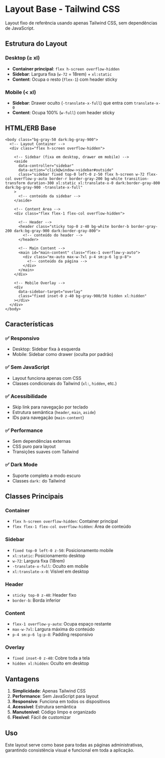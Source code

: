 # Layout Base - Tailwind CSS

Layout fixo de referência usando apenas Tailwind CSS, sem dependências de JavaScript.

## Estrutura do Layout

### Desktop (≥ xl)
- **Container principal**: `flex h-screen overflow-hidden`
- **Sidebar**: Largura fixa (`w-72` = 18rem) + `xl:static`
- **Content**: Ocupa o resto (`flex-1`) com header sticky

### Mobile (< xl)
- **Sidebar**: Drawer oculto (`-translate-x-full`) que entra com `translate-x-0`
- **Content**: Ocupa 100% (`w-full`) com header sticky

## HTML/ERB Base

```erb
<body class="bg-gray-50 dark:bg-gray-900">
  <!-- Layout Container -->
  <div class="flex h-screen overflow-hidden">
    
    <!-- Sidebar (fixa em desktop, drawer em mobile) -->
    <aside
      data-controller="sidebar"
      data-action="click@window->sidebar#outside"
      class="sidebar fixed top-0 left-0 z-50 flex h-screen w-72 flex-col overflow-y-auto border-r border-gray-200 bg-white transition-transform duration-300 xl:static xl:translate-x-0 dark:border-gray-800 dark:bg-gray-900 -translate-x-full"
    >
      <!-- conteúdo da sidebar -->
    </aside>

    <!-- Content Area -->
    <div class="flex flex-1 flex-col overflow-hidden">
      
      <!-- Header -->
      <header class="sticky top-0 z-40 bg-white border-b border-gray-200 dark:bg-gray-900 dark:border-gray-800">
        <!-- conteúdo do header -->
      </header>

      <!-- Main Content -->
      <main id="main-content" class="flex-1 overflow-y-auto">
        <div class="mx-auto max-w-7xl p-4 sm:p-6 lg:p-8">
          <!-- conteúdo da página -->
        </div>
      </main>
    </div>

    <!-- Mobile Overlay -->
    <div
      data-sidebar-target="overlay"
      class="fixed inset-0 z-40 bg-gray-900/50 hidden xl:hidden"
    ></div>
  </div>
</body>
```

## Características

### ✅ **Responsivo**
- Desktop: Sidebar fixa à esquerda
- Mobile: Sidebar como drawer (oculta por padrão)

### ✅ **Sem JavaScript**
- Layout funciona apenas com CSS
- Classes condicionais do Tailwind (`xl:`, `hidden`, etc.)

### ✅ **Acessibilidade**
- Skip link para navegação por teclado
- Estrutura semântica (`header`, `main`, `aside`)
- IDs para navegação (`main-content`)

### ✅ **Performance**
- Sem dependências externas
- CSS puro para layout
- Transições suaves com Tailwind

### ✅ **Dark Mode**
- Suporte completo a modo escuro
- Classes `dark:` do Tailwind

## Classes Principais

### Container
- `flex h-screen overflow-hidden`: Container principal
- `flex flex-1 flex-col overflow-hidden`: Área de conteúdo

### Sidebar
- `fixed top-0 left-0 z-50`: Posicionamento mobile
- `xl:static`: Posicionamento desktop
- `w-72`: Largura fixa (18rem)
- `-translate-x-full`: Oculto em mobile
- `xl:translate-x-0`: Visível em desktop

### Header
- `sticky top-0 z-40`: Header fixo
- `border-b`: Borda inferior

### Content
- `flex-1 overflow-y-auto`: Ocupa espaço restante
- `max-w-7xl`: Largura máxima do conteúdo
- `p-4 sm:p-6 lg:p-8`: Padding responsivo

### Overlay
- `fixed inset-0 z-40`: Cobre toda a tela
- `hidden xl:hidden`: Oculto em desktop

## Vantagens

1. **Simplicidade**: Apenas Tailwind CSS
2. **Performance**: Sem JavaScript para layout
3. **Responsivo**: Funciona em todos os dispositivos
4. **Acessível**: Estrutura semântica
5. **Manutenível**: Código limpo e organizado
6. **Flexível**: Fácil de customizar

## Uso

Este layout serve como base para todas as páginas administrativas, garantindo consistência visual e funcional em toda a aplicação.
